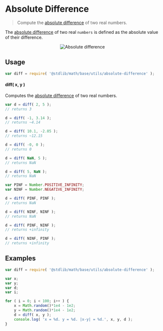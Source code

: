 Absolute Difference
===
> Compute the [absolute difference][absolute-difference] of two real numbers.

<!-- <intro> -->
The [absolute difference][absolute-difference] of two real `numbers` is defined as the absolute value of their difference.

<!-- <equation class="equation" label="eq:absolute_difference" align="center" raw="|\Delta| = | x - y |" alt="Absolute difference"> -->
<div class="equation" align="center" data-raw-text="|\Delta| = | x - y |" data-equation="eq:absolute_difference">
	<img src="https://cdn.rawgit.com/stdlib-js/stdlib/77daf5e5fd5362730d72dbec66084fe542682f52/lib/node_modules/@stdlib/math/base/utils/absolute-difference/docs/img/absolute_difference.svg" alt="Absolute difference">
	<br>
</div>
<!-- </equation> -->
<!-- </intro> -->

<!-- <usage> -->
## Usage

``` javascript
var diff = require( '@stdlib/math/base/utils/absolute-difference' );
```

#### diff( x, y )

Computes the [absolute difference][absolute-difference] of two real numbers.

``` javascript
var d = diff( 2, 5 );
// returns 3

d = diff( -1, 3.14 );
// returns ~4.14

d = diff( 10.1, -2.05 );
// returns ~12.15

d = diff( -0, 0 );
// returns 0

d = diff( NaN, 5 );
// returns NaN

d = diff( 5, NaN );
// returns NaN

var PINF = Number.POSITIVE_INFINITY;
var NINF = Number.NEGATIVE_INFINITY;

d = diff( PINF, PINF );
// returns NaN

d = diff( NINF, NINF );
// returns NaN

d = diff( PINF, NINF );
// returns +infinity

d = diff( NINF, PINF );
// returns +infinity
```
<!-- </usage> -->

<!-- <examples> -->
## Examples

``` javascript
var diff = require( '@stdlib/math/base/utils/absolute-difference' );

var x;
var y;
var d;
var i;

for ( i = 0; i < 100; i++ ) {
	x = Math.random()*1e4 - 1e2;
	y = Math.random()*1e4 - 1e2;
	d = diff( x, y );
	console.log( 'x = %d. y = %d. |x-y| = %d.', x, y, d );
}
```
<!-- </examples> -->

<!-- <links> -->
[absolute-difference]: https://en.wikipedia.org/wiki/Absolute_difference
<!-- </links> -->
